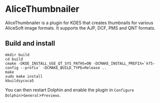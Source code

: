 AliceThumbnailer
================

AliceThumbnailer is a plugin for KDE5 that creates thumbnails for various
AliceSoft image formats. It supports the AJP, DCF, PMS and QNT formats.

Build and install
-----------------

    mkdir build
    cd build
    cmake -DKDE_INSTALL_USE_QT_SYS_PATHS=ON -DCMAKE_INSTALL_PREFIX=`kf5-config --prefix` -DCMAKE_BUILD_TYPE=Release ..
    make
    sudo make install
    kbuildsycoca5

You can then restart Dolphin and enable the plugin in `Configure Dolphin`>`General`>`Previews`.

